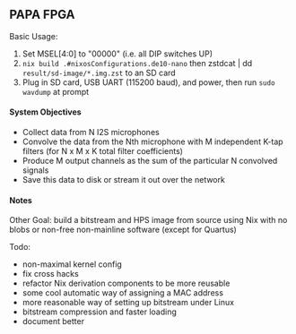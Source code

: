 ## PAPA FPGA

Basic Usage:
1. Set MSEL[4:0] to "00000" (i.e. all DIP switches UP)
2. `nix build .#nixosConfigurations.de10-nano` then zstdcat | dd
    `result/sd-image/*.img.zst` to an SD card
3. Plug in SD card, USB UART (115200 baud), and power, then run `sudo wavdump`
   at prompt

#### System Objectives

* Collect data from N I2S microphones
* Convolve the data from the Nth microphone with M independent K-tap filters
  (for N x M x K total filter coefficients)
* Produce M output channels as the sum of the particular N convolved signals
* Save this data to disk or stream it out over the network

#### Notes

Other Goal: build a bitstream and HPS image from source using Nix with no blobs
or non-free non-mainline software (except for Quartus)

Todo:
* non-maximal kernel config
* fix cross hacks
* refactor Nix derivation components to be more reusable
* some cool automatic way of assigning a MAC address
* more reasonable way of setting up bitstream under Linux
* bitstream compression and faster loading
* document better
